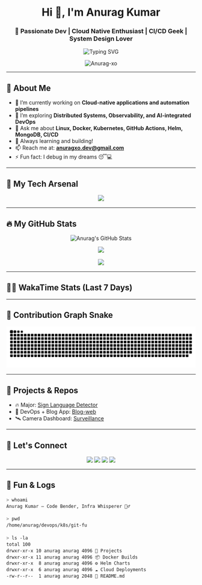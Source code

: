 <h1 align="center">Hi 👋, I'm Anurag Kumar</h1>
<h3 align="center">🚀 Passionate Dev | Cloud Native Enthusiast | CI/CD Geek | System Design Lover</h3>

<p align="center">
  <img src="https://readme-typing-svg.herokuapp.com?font=Fira+Code&size=24&duration=4000&pause=1000&center=true&vCenter=true&width=435&lines=Hey!+I'm+Anurag+Kumar;DevOps+%7C+Backend+Developer;Kubernetes+%7C+Docker+%7C+CI%2FCD+%7C+Cloud;Always+Learning+%F0%9F%9A%80" alt="Typing SVG" />
</p>

<p align="center">
  <img src="https://komarev.com/ghpvc/?username=Anurag-xo&label=Profile%20views&color=0e75b6&style=flat" alt="Anurag-xo" />
</p>

---

## 💫 About Me

- 🔭 I’m currently working on **Cloud-native applications and automation pipelines**
- 🌱 I’m exploring **Distributed Systems, Observability, and AI-integrated DevOps**
- 💬 Ask me about **Linux, Docker, Kubernetes, GitHub Actions, Helm, MongoDB, CI/CD**
- 🧠 Always learning and building!
- 📫 Reach me at: **anuragxo.dev@gmail.com**
- ⚡ Fun fact: I debug in my dreams 😴💻

---

## 🚀 My Tech Arsenal

<p align="center">
  <img src="https://skillicons.dev/icons?i=linux,docker,kubernetes,git,github,nginx,aws,gcp,vscode,mongodb,nodejs,express,cpp,python,postman,figma,helm,bash,githubactions" />
</p>

---

## 🔥 My GitHub Stats

<p align="center">
  <img src="https://github-readme-stats.vercel.app/api?username=Anurag-xo&show_icons=true&theme=radical" alt="Anurag's GitHub Stats" />
</p>

<p align="center">
  <img src="https://github-readme-streak-stats.herokuapp.com?user=Anurag-xo&theme=radical&date_format=M%20j%5B%2C%20Y%5D" />
</p>

<p align="center">
  <img src="https://github-readme-stats.vercel.app/api/top-langs/?username=Anurag-xo&layout=compact&theme=radical" />
</p>

---

## 🧑‍💻 WakaTime Stats (Last 7 Days)

<!--START_SECTION:waka-->
<!--END_SECTION:waka-->

---

## 🐍 Contribution Graph Snake

<p align="center">
  <img src="https://raw.githubusercontent.com/Anurag-xo/Anurag-xo/output/github-contribution-grid-snake.svg" />
</p>

---

## 🧰 Projects & Repos

- 🔥 Major: [Sign Language Detector](https://github.com/Anurag-xo/sign-language-detection)
- 🚀 DevOps + Blog App: [Blog-web](https://github.com/Anurag-xo/Blog-web)
- 🛰️ Camera Dashboard: [Surveillance](https://github.com/Anurag-xo?tab=repositories&q=camera&type=&language=&sort=)

---

## 🧭 Let's Connect

<p align="center">
  <a href="https://www.linkedin.com/in/anurag-xo/" target="_blank"><img src="https://img.shields.io/badge/LinkedIn-blue?logo=linkedin&logoColor=white" /></a>
  <a href="mailto:anuragxo.dev@gmail.com"><img src="https://img.shields.io/badge/Gmail-D14836?logo=gmail&logoColor=white" /></a>
  <a href="https://twitter.com/anurag_xo" target="_blank"><img src="https://img.shields.io/badge/Twitter-1DA1F2?logo=twitter&logoColor=white" /></a>
  <a href="https://anuragxo.dev" target="_blank"><img src="https://img.shields.io/badge/Portfolio-000?logo=githubpages&logoColor=white" /></a>
</p>

---

## 🧩 Fun & Logs

```bash
> whoami
Anurag Kumar — Code Bender, Infra Whisperer 🧙‍♂️

> pwd
/home/anurag/devops/k8s/git-fu

> ls -la
total 100
drwxr-xr-x 10 anurag anurag 4096 🚀 Projects
drwxr-xr-x 11 anurag anurag 4096 📦 Docker Builds
drwxr-xr-x  8 anurag anurag 4096 ⚙️ Helm Charts
drwxr-xr-x  6 anurag anurag 4096 ☁️ Cloud Deployments
-rw-r--r--  1 anurag anurag 2048 📖 README.md
